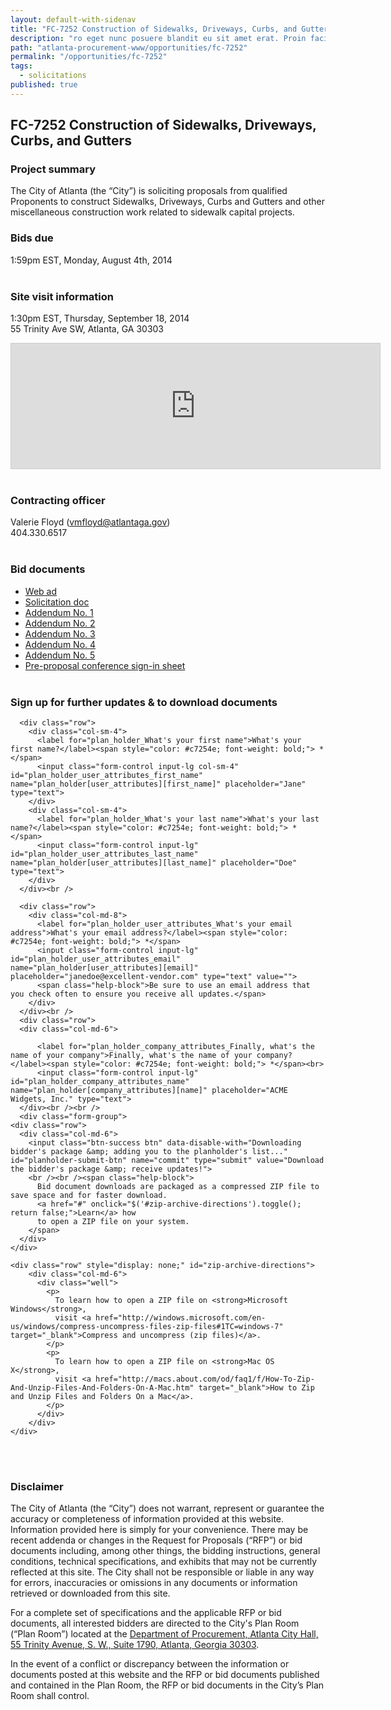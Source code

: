 ```yaml
---
layout: default-with-sidenav
title: "FC-7252 Construction of Sidewalks, Driveways, Curbs, and Gutters"
description: "ro eget nunc posuere blandit eu sit amet erat. Proin facilisis pellentesque pretium. Sed convallis rutrum turpis vel blandit. Donec id rhoncus diam. Duis ac bibendum est, in fringilla erat. Aliquam congue, risus in accumsan pulvinar, sapien nisi posuere velit, a pharetra lectus tellus egestas sapie"
path: "atlanta-procurement-www/opportunities/fc-7252"
permalink: "/opportunities/fc-7252"
tags:
  - solicitations
published: true
---
```


## FC-7252 Construction of Sidewalks, Driveways, Curbs, and Gutters

### Project summary
The City of Atlanta (the “City”) is soliciting proposals from
qualified Proponents to construct Sidewalks, Driveways, Curbs and Gutters and other miscellaneous construction work related to sidewalk capital projects.  

### Bids due  
1:59pm EST, Monday, August 4th, 2014
<br><br>

### Site visit information
1:30pm EST, Thursday, September 18, 2014  
55 Trinity Ave SW, Atlanta, GA 30303  

<iframe src="https://www.google.com/maps/embed?pb=!1m18!1m12!1m3!1d3317.4722616218355!2d-84.39067779999999!3d33.748460200000004!2m3!1f0!2f0!3f0!3m2!1i1024!2i768!4f13.1!3m3!1m2!1s0x88f50384a1145c5f%3A0xde099682688d4474!2s55+Trinity+Ave+SW%2C+Atlanta%2C+GA+30303!5e0!3m2!1sen!2sus!4v1410964997057" width="590" height="200" frameborder="0" style="border:1px solid #ccc;"></iframe>
<br><br>

### Contracting officer
Valerie Floyd ([vmfloyd@atlantaga.gov](mailto:vmfloyd@atlantaga.gov "Email Valerie Floyd, Contracting officer"))  
404.330.6517
<br><br>

### Bid documents  
- [Web ad](http://atlantaga.gov/modules/showdocument.aspx?documentid=14820)
- [Solicitation doc](http://atlantaga.gov/modules/showdocument.aspx?documentid=14816)
- [Addendum No. 1](http://atlantaga.gov/modules/showdocument.aspx?documentid=15086)
- [Addendum No. 2](http://atlantaga.gov/modules/showdocument.aspx?documentid=15182)
- [Addendum No. 3](http://atlantaga.gov/modules/showdocument.aspx?documentid=15252)
- [Addendum No. 4](http://atlantaga.gov/modules/showdocument.aspx?documentid=15340)
- [Addendum No. 5](http://atlantaga.gov/modules/showdocument.aspx?documentid=15573)
- [Pre-proposal conference sign-in sheet](http://atlantaga.gov/modules/showdocument.aspx?documentid=14999)
<br><br>

### Sign up for further updates & to download documents

<div class="form-group">

      <div class="row">
        <div class="col-sm-4">
          <label for="plan_holder_What's your first name">What's your first name?</label><span style="color: #c7254e; font-weight: bold;"> *</span>
          <input class="form-control input-lg col-sm-4" id="plan_holder_user_attributes_first_name" name="plan_holder[user_attributes][first_name]" placeholder="Jane" type="text">
        </div>
        <div class="col-sm-4">
          <label for="plan_holder_What's your last name">What's your last name?</label><span style="color: #c7254e; font-weight: bold;"> *</span>
          <input class="form-control input-lg" id="plan_holder_user_attributes_last_name" name="plan_holder[user_attributes][last_name]" placeholder="Doe" type="text">
        </div>
      </div><br />

      <div class="row">
        <div class="col-md-8">
          <label for="plan_holder_user_attributes_What's your email address">What's your email address?</label><span style="color: #c7254e; font-weight: bold;"> *</span>
          <input class="form-control input-lg" id="plan_holder_user_attributes_email" name="plan_holder[user_attributes][email]" placeholder="janedoe@excellent-vendor.com" type="text" value="">
          <span class="help-block">Be sure to use an email address that you check often to ensure you receive all updates.</span>
        </div>
      </div><br />
      <div class="row">
      <div class="col-md-6">

          <label for="plan_holder_company_attributes_Finally, what's the name of your company">Finally, what's the name of your company?</label><span style="color: #c7254e; font-weight: bold;"> *</span><br>
          <input class="form-control input-lg" id="plan_holder_company_attributes_name" name="plan_holder[company_attributes][name]" placeholder="ACME Widgets, Inc." type="text">
      </div><br /><br />
      <div class="form-group">
    <div class="row">
      <div class="col-md-6">
        <input class="btn-success btn" data-disable-with="Downloading bidder's package &amp; adding you to the planholder's list..." id="planholder-submit-btn" name="commit" type="submit" value="Download the bidder's package &amp; receive updates!">
        <br /><br /><span class="help-block">
          Bid document downloads are packaged as a compressed ZIP file to save space and for faster download.
          <a href="#" onclick="$('#zip-archive-directions').toggle(); return false;">Learn</a> how
          to open a ZIP file on your system.
        </span>
      </div>
    </div>

    <div class="row" style="display: none;" id="zip-archive-directions">
        <div class="col-md-6">
          <div class="well">
            <p>
              To learn how to open a ZIP file on <strong>Microsoft Windows</strong>,
              visit <a href="http://windows.microsoft.com/en-us/windows/compress-uncompress-files-zip-files#1TC=windows-7" target="_blank">Compress and uncompress (zip files)</a>.
            </p>
            <p>
              To learn how to open a ZIP file on <strong>Mac OS X</strong>,
              visit <a href="http://macs.about.com/od/faq1/f/How-To-Zip-And-Unzip-Files-And-Folders-On-A-Mac.htm" target="_blank">How to Zip and Unzip Files and Folders On a Mac</a>.
            </p>
          </div>
        </div>
    </div>
  </div>
    </div>
  </div>

<br><br>

### Disclaimer
The City of Atlanta (the “City”) does not warrant, represent or guarantee the accuracy or completeness of information provided at this website. Information provided here is simply for your convenience. There may be recent addenda or changes in the Request for Proposals (“RFP”) or bid documents including, among other things, the bidding instructions, general conditions, technical specifications, and exhibits that may not be currently reflected at this site. The City shall not be responsible or liable in any way for errors, inaccuracies or omissions in any documents or information retrieved or downloaded from this site.

For a complete set of specifications and the applicable RFP or bid documents, all interested bidders are directed to the City's Plan Room (“Plan Room”) located at the <a href="https://maps.google.com?daddr=55+Trinity+Avenue+SW+Atlanta+GA+30303" target="_blank">Department of Procurement, Atlanta City Hall, 55 Trinity Avenue, S. W., Suite 1790, Atlanta, Georgia 30303</a>.

In the event of a conflict or discrepancy between the information or documents posted at this website and the RFP or bid documents published and contained in the Plan Room, the RFP or bid documents in the City’s Plan Room shall control.
